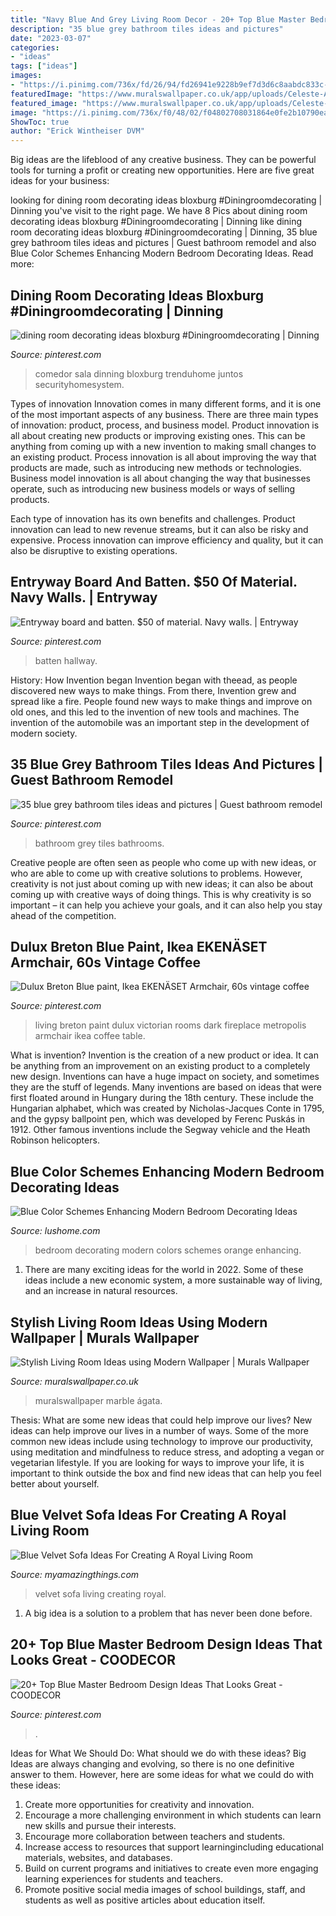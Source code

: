 ```yaml
---
title: "Navy Blue And Grey Living Room Decor - 20+ Top Blue Master Bedroom Design Ideas That Looks Great"
description: "35 blue grey bathroom tiles ideas and pictures"
date: "2023-03-07"
categories:
- "ideas"
tags: ["ideas"]
images:
- "https://i.pinimg.com/736x/fd/26/94/fd26941e9228b9ef7d3d6c8aabdc833c--blue-grey-bathrooms-grey-bathroom-tiles.jpg"
featuredImage: "https://www.muralswallpaper.co.uk/app/uploads/Celeste-Agate-Lifestyle-Web-2.jpg"
featured_image: "https://www.muralswallpaper.co.uk/app/uploads/Celeste-Agate-Lifestyle-Web-2.jpg"
image: "https://i.pinimg.com/736x/f0/48/02/f04802708031864e0fe2b10790ea384a--navy-walls-batten.jpg"
ShowToc: true
author: "Erick Wintheiser DVM"
---
```



Big ideas are the lifeblood of any creative business. They can be powerful tools for turning a profit or creating new opportunities. Here are five great ideas for your business:

	

		
looking for dining room decorating ideas bloxburg #Diningroomdecorating | Dinning you've visit to the right page. We have 8 Pics about dining room decorating ideas bloxburg #Diningroomdecorating | Dinning like dining room decorating ideas bloxburg #Diningroomdecorating | Dinning, 35 blue grey bathroom tiles ideas and pictures | Guest bathroom remodel and also Blue Color Schemes Enhancing Modern Bedroom Decorating Ideas. Read more:
		
    
## Dining Room Decorating Ideas Bloxburg #Diningroomdecorating | Dinning

<img loading=lazy src="https://i.pinimg.com/736x/fa/9b/42/fa9b42e8174257e5ed93239c7a4ee434.jpg" onerror="this.onerror=null;this.src='https://tse3.mm.bing.net/th?id=OIP.v-JowCpyxGBWTpN5-eZ5cQHaJ3&amp;pid=15.1';" alt="dining room decorating ideas bloxburg #Diningroomdecorating | Dinning">

_Source: pinterest.com_

>comedor sala dinning bloxburg trenduhome juntos securityhomesystem. 

	

Types of innovation
Innovation comes in many different forms, and it is one of the most important aspects of any business. There are three main types of innovation: product, process, and business model.
Product innovation is all about creating new products or improving existing ones. This can be anything from coming up with a new invention to making small changes to an existing product. Process innovation is all about improving the way that products are made, such as introducing new methods or technologies. Business model innovation is all about changing the way that businesses operate, such as introducing new business models or ways of selling products.

Each type of innovation has its own benefits and challenges. Product innovation can lead to new revenue streams, but it can also be risky and expensive. Process innovation can improve efficiency and quality, but it can also be disruptive to existing operations.

    
## Entryway Board And Batten. $50 Of Material. Navy Walls. | Entryway

<img loading=lazy src="https://i.pinimg.com/736x/f0/48/02/f04802708031864e0fe2b10790ea384a--navy-walls-batten.jpg" onerror="this.onerror=null;this.src='https://tse4.mm.bing.net/th?id=OIP.7Kji4_qjWe2krWrBYNb3vAHaJ3&amp;pid=15.1';" alt="Entryway board and batten. $50 of material. Navy walls. | Entryway">

_Source: pinterest.com_

>batten hallway. 

	

History: How Invention began
Invention began with theead, as people discovered new ways to make things. From there, Invention grew and spread like a fire. People found new ways to make things and improve on old ones, and this led to the invention of new tools and machines. The invention of the automobile was an important step in the development of modern society.

    
## 35 Blue Grey Bathroom Tiles Ideas And Pictures | Guest Bathroom Remodel

<img loading=lazy src="https://i.pinimg.com/736x/fd/26/94/fd26941e9228b9ef7d3d6c8aabdc833c--blue-grey-bathrooms-grey-bathroom-tiles.jpg" onerror="this.onerror=null;this.src='https://tse1.mm.bing.net/th?id=OIP.aVz0FWQ64wJfN9dvvF6bfQHaLH&amp;pid=15.1';" alt="35 blue grey bathroom tiles ideas and pictures | Guest bathroom remodel">

_Source: pinterest.com_

>bathroom grey tiles bathrooms. 

	

Creative people are often seen as people who come up with new ideas, or who are able to come up with creative solutions to problems. However, creativity is not just about coming up with new ideas; it can also be about coming up with creative ways of doing things. This is why creativity is so important – it can help you achieve your goals, and it can also help you stay ahead of the competition.

    
## Dulux Breton Blue Paint, Ikea EKENÄSET Armchair, 60s Vintage Coffee

<img loading=lazy src="https://i.pinimg.com/736x/e5/90/5e/e5905e03cec6305e273d50e06241a40d.jpg" onerror="this.onerror=null;this.src='https://tse3.mm.bing.net/th?id=OIP.7Df8kkgze9hDQOPXV2ng5gHaJ3&amp;pid=15.1';" alt="Dulux Breton Blue paint, Ikea EKENÄSET Armchair, 60s vintage coffee">

_Source: pinterest.com_

>living breton paint dulux victorian rooms dark fireplace metropolis armchair ikea coffee table. 

	

What is invention?
Invention is the creation of a new product or idea. It can be anything from an improvement on an existing product to a completely new design. Inventions can have a huge impact on society, and sometimes they are the stuff of legends.
Many inventions are based on ideas that were first floated around in Hungary during the 18th century. These include the Hungarian alphabet, which was created by Nicholas-Jacques Conte in 1795, and the gypsy ballpoint pen, which was developed by Ferenc Puskás in 1912. Other famous inventions include the Segway vehicle and the Heath Robinson helicopters.

    
## Blue Color Schemes Enhancing Modern Bedroom Decorating Ideas

<img loading=lazy src="https://www.lushome.com/wp-content/uploads/2013/02/modern-bedroom-decorating-ideas-blue-colors-7.jpg" onerror="this.onerror=null;this.src='https://tse3.mm.bing.net/th?id=OIP.BGY973qUHZNZGZgyMty0KgHaJ4&amp;pid=15.1';" alt="Blue Color Schemes Enhancing Modern Bedroom Decorating Ideas">

_Source: lushome.com_

>bedroom decorating modern colors schemes orange enhancing. 

	

1. There are many exciting ideas for the world in 2022. Some of these ideas include a new economic system, a more sustainable way of living, and an increase in natural resources.

    
## Stylish Living Room Ideas Using Modern Wallpaper | Murals Wallpaper

<img loading=lazy src="https://www.muralswallpaper.co.uk/app/uploads/Celeste-Agate-Lifestyle-Web-2.jpg" onerror="this.onerror=null;this.src='https://tse3.mm.bing.net/th?id=OIP.-11vp19wTzU6p8w09FPamAHaNV&amp;pid=15.1';" alt="Stylish Living Room Ideas using Modern Wallpaper | Murals Wallpaper">

_Source: muralswallpaper.co.uk_

>muralswallpaper marble ágata. 

	

Thesis: What are some new ideas that could help improve our lives?
New ideas can help improve our lives in a number of ways. Some of the more common new ideas include using technology to improve our productivity, using meditation and mindfulness to reduce stress, and adopting a vegan or vegetarian lifestyle. If you are looking for ways to improve your life, it is important to think outside the box and find new ideas that can help you feel better about yourself.

    
## Blue Velvet Sofa Ideas For Creating A Royal Living Room

<img loading=lazy src="http://myamazingthings.com/wp-content/uploads/2017/08/blue-velvet-sofa-5.jpg" onerror="this.onerror=null;this.src='https://tse3.mm.bing.net/th?id=OIP.MWRIRhefcruuHeaoQ381CQHaE8&amp;pid=15.1';" alt="Blue Velvet Sofa Ideas For Creating A Royal Living Room">

_Source: myamazingthings.com_

>velvet sofa living creating royal. 

	

1. A big idea is a solution to a problem that has never been done before.

    
## 20+ Top Blue Master Bedroom Design Ideas That Looks Great - COODECOR

<img loading=lazy src="https://i.pinimg.com/736x/0d/2b/ad/0d2bad11236119bcb45c721c5a9b91a4.jpg" onerror="this.onerror=null;this.src='https://tse1.mm.bing.net/th?id=OIP.5e4xBkWYp1qW0dX6wLQbPQHaKL&amp;pid=15.1';" alt="20+ Top Blue Master Bedroom Design Ideas That Looks Great - COODECOR">

_Source: pinterest.com_

>. 

	

Ideas for What We Should Do: What should we do with these ideas?
Big Ideas are always changing and evolving, so there is no one definitive answer to them. However, here are some ideas for what we could do with these ideas: 
1. Create more opportunities for creativity and innovation. 
2. Encourage a more challenging environment in which students can learn new skills and pursue their interests. 
3. Encourage more collaboration between teachers and students. 
4. Increase access to resources that support learningincluding educational materials, websites, and databases. 
5. Build on current programs and initiatives to create even more engaging learning experiences for students and teachers. 
6. Promote positive social media images of school buildings, staff, and students as well as positive articles about education itself.

